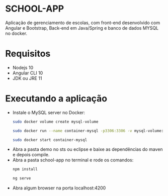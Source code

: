 # SCHOOL-APP
  Aplicação de gerenciamento de escolas, com front-end desenvolvido com Angular e Bootstrap, Back-end em Java/Spring e banco de dados MYSQL no docker.
# Requisitos
  - Nodejs 10
  - Angular CLI 10
  - JDK ou JRE 11
# Executando a aplicação
  - Instale o MySQL server no Docker:
    ```bash
    sudo docker volume create mysql-volume
    ```
    ```bash
    sudo docker run --name container-mysql -p3306:3306 -v mysql-volume:/var/lib/mysql -e MYSQL_ROOT_PASSWORD=12345 -d mysql/mysql-server:latest
    ```
    ```bash
    sudo docker start container-mysql
    ```
  - Abra a pasta demo no sts ou eclipse e baixe as dependências do maven e depois compile.
  - Abra a pasta school-app no terminal e rode os comandos:
    ```bash
    npm install
    ```
    ```bash
    ng serve
    ```
  - Abra algum browser na porta localhost:4200
